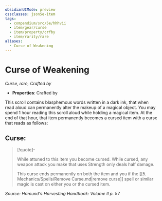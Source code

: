```yaml
---
obsidianUIMode: preview
cssclasses: json5e-item
tags:
  - compendium/src/5e/hhhvii
  - item/gear/curse
  - item/property/crfby
  - item/rarity/rare
aliases:
  - Curse of Weakening
---
```

# Curse of Weakening
*Curse, rare, Crafted by*  

- **Properties**: Crafted by

This scroll contains blasphemous words written in a dark ink, that when read aloud can permanently alter the makeup of a magical object. You may spend 1 hour reading this scroll aloud while holding a magical item. At the end of that hour, that item permanently becomes a cursed item with a curse that reads as follows:

## Curse:

> [!quote]-  
> 
> While attuned to this item you become cursed. While cursed, any weapon attack you make that uses Strength only deals half damage.
> 
> This curse ends permanently on both the item and you if the [[5. Mechanics/Spells/Remove Curse.md\|remove curse]] spell or similar magic is cast on either you or the cursed item.


*Source: Hamund's Harvesting Handbook: Volume II p. 57*
